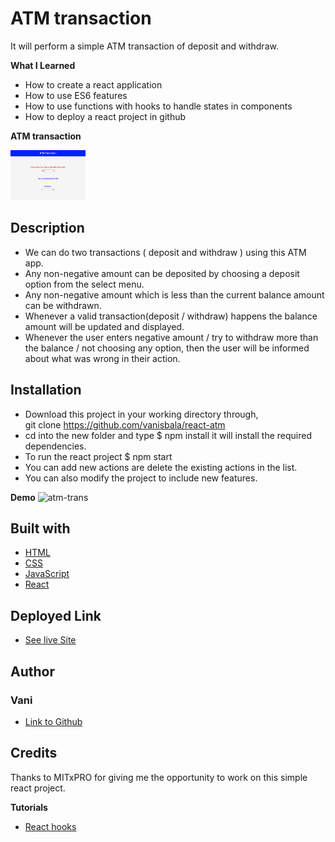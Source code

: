 # ATM transaction
 It will perform a simple ATM transaction of deposit and withdraw.

**What I Learned**
- How to create a react application
- How to use ES6 features
- How to use functions with hooks to handle states in components
- How to deploy a react project in github

**ATM transaction**

<img src="./src/media/atm.jpg" width="120" height="80">

## Description
- We can do two transactions ( deposit and withdraw ) using this ATM app.
- Any non-negative amount can be deposited by choosing a deposit option from the select menu.
- Any non-negative amount which is less than the current balance amount can be withdrawn.
- Whenever a valid transaction(deposit / withdraw) happens the balance amount will be updated and displayed.
- Whenever the user enters negative amount / try to withdraw more than the balance / not choosing any option, then
  the user will be informed about what was wrong in their action.
   

## Installation
- Download this project in your working directory through, \
git clone https://github.com/vanisbala/react-atm
- cd into the new folder and type
$ npm install
it will install the required dependencies.
- To run the react project
$ npm start
- You can add new actions are delete the existing actions in the list.
- You can also modify the project to include new features.

**Demo**
![atm-trans](./src/media/ATM.gif)

## Built with
- [HTML](https://developer.mozilla.org/en-US/docs/Web/HTML)
- [CSS](https://developer.mozilla.org/en-US/docs/Web/CSS)
- [JavaScript](https://developer.mozilla.org/en-US/docs/Web/Javascript)
- [React](https://reactjs.org/)

## Deployed Link
- [See live Site](https://vanisbala.github.io/react-atm/)


## Author
### Vani 
- [Link to Github](https://github.com/vanisbala)

## Credits
Thanks to MITxPRO for giving me the opportunity to work on this simple react project.

**Tutorials**
- [React hooks](https://reactjs.org/docs/hooks-intro.html)



